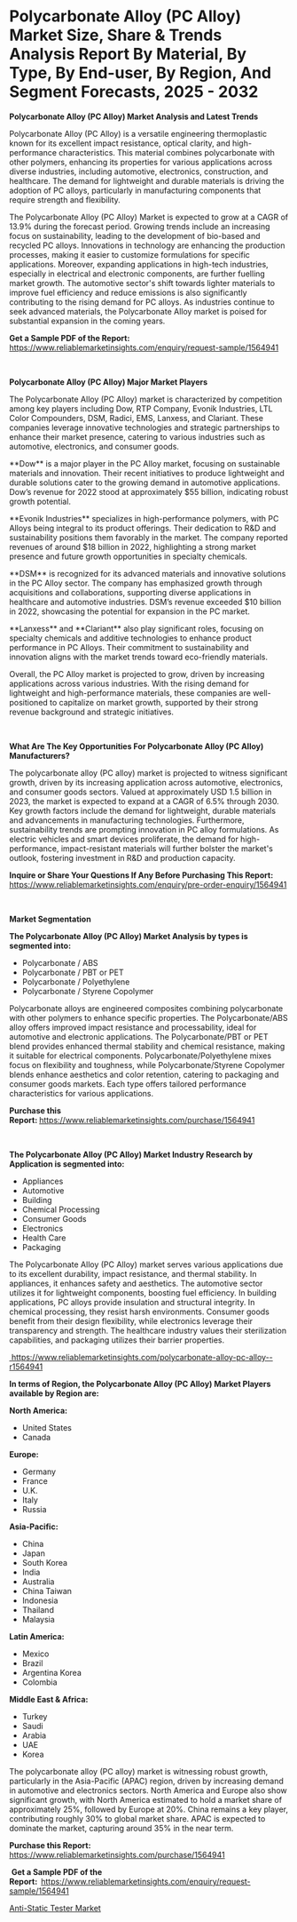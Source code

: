 <p><h1>Polycarbonate Alloy (PC Alloy) Market Size, Share & Trends Analysis Report By Material, By Type, By End-user, By Region, And Segment Forecasts, 2025 - 2032</h1></p><p><strong>Polycarbonate Alloy (PC Alloy) Market Analysis and Latest Trends</strong></p>
<p><p>Polycarbonate Alloy (PC Alloy) is a versatile engineering thermoplastic known for its excellent impact resistance, optical clarity, and high-performance characteristics. This material combines polycarbonate with other polymers, enhancing its properties for various applications across diverse industries, including automotive, electronics, construction, and healthcare. The demand for lightweight and durable materials is driving the adoption of PC alloys, particularly in manufacturing components that require strength and flexibility.</p><p>The Polycarbonate Alloy (PC Alloy) Market is expected to grow at a CAGR of 13.9% during the forecast period. Growing trends include an increasing focus on sustainability, leading to the development of bio-based and recycled PC alloys. Innovations in technology are enhancing the production processes, making it easier to customize formulations for specific applications. Moreover, expanding applications in high-tech industries, especially in electrical and electronic components, are further fuelling market growth. The automotive sector's shift towards lighter materials to improve fuel efficiency and reduce emissions is also significantly contributing to the rising demand for PC alloys. As industries continue to seek advanced materials, the Polycarbonate Alloy market is poised for substantial expansion in the coming years.</p></p>
<p><strong>Get a Sample PDF of the Report:&nbsp;</strong> <a href="https://www.reliablemarketinsights.com/enquiry/request-sample/1564941?utm_campaign=2667&utm_medium=2&utm_source=Github&utm_content=ia&utm_term=28022025&utm_id=polycarbonate-alloy-pc-alloy">https://www.reliablemarketinsights.com/enquiry/request-sample/1564941</a></p>
<p>&nbsp;</p>
<p><strong>Polycarbonate Alloy (PC Alloy) Major Market Players</strong></p>
<p><p>The Polycarbonate Alloy (PC Alloy) market is characterized by competition among key players including Dow, RTP Company, Evonik Industries, LTL Color Compounders, DSM, Radici, EMS, Lanxess, and Clariant. These companies leverage innovative technologies and strategic partnerships to enhance their market presence, catering to various industries such as automotive, electronics, and consumer goods.</p><p>**Dow** is a major player in the PC Alloy market, focusing on sustainable materials and innovation. Their recent initiatives to produce lightweight and durable solutions cater to the growing demand in automotive applications. Dow’s revenue for 2022 stood at approximately $55 billion, indicating robust growth potential.</p><p>**Evonik Industries** specializes in high-performance polymers, with PC Alloys being integral to its product offerings. Their dedication to R&D and sustainability positions them favorably in the market. The company reported revenues of around $18 billion in 2022, highlighting a strong market presence and future growth opportunities in specialty chemicals.</p><p>**DSM** is recognized for its advanced materials and innovative solutions in the PC Alloy sector. The company has emphasized growth through acquisitions and collaborations, supporting diverse applications in healthcare and automotive industries. DSM’s revenue exceeded $10 billion in 2022, showcasing the potential for expansion in the PC market.</p><p>**Lanxess** and **Clariant** also play significant roles, focusing on specialty chemicals and additive technologies to enhance product performance in PC Alloys. Their commitment to sustainability and innovation aligns with the market trends toward eco-friendly materials.</p><p>Overall, the PC Alloy market is projected to grow, driven by increasing applications across various industries. With the rising demand for lightweight and high-performance materials, these companies are well-positioned to capitalize on market growth, supported by their strong revenue background and strategic initiatives.</p></p>
<p>&nbsp;</p>
<p><strong>What Are The Key Opportunities For Polycarbonate Alloy (PC Alloy) Manufacturers?</strong></p>
<p><p>The polycarbonate alloy (PC alloy) market is projected to witness significant growth, driven by its increasing application across automotive, electronics, and consumer goods sectors. Valued at approximately USD 1.5 billion in 2023, the market is expected to expand at a CAGR of 6.5% through 2030. Key growth factors include the demand for lightweight, durable materials and advancements in manufacturing technologies. Furthermore, sustainability trends are prompting innovation in PC alloy formulations. As electric vehicles and smart devices proliferate, the demand for high-performance, impact-resistant materials will further bolster the market's outlook, fostering investment in R&D and production capacity.</p></p>
<p><strong>Inquire or Share Your Questions If Any Before Purchasing This Report:</strong> <a href="https://www.reliablemarketinsights.com/enquiry/pre-order-enquiry/1564941?utm_campaign=2667&utm_medium=2&utm_source=Github&utm_content=ia&utm_term=28022025&utm_id=polycarbonate-alloy-pc-alloy">https://www.reliablemarketinsights.com/enquiry/pre-order-enquiry/1564941</a></p>
<p>&nbsp;</p>
<p><strong>Market Segmentation</strong></p>
<p><strong>The Polycarbonate Alloy (PC Alloy) Market Analysis by types is segmented into:</strong></p>
<p><ul><li>Polycarbonate / ABS</li><li>Polycarbonate / PBT or PET</li><li>Polycarbonate / Polyethylene</li><li>Polycarbonate / Styrene Copolymer</li></ul></p>
<p><p>Polycarbonate alloys are engineered composites combining polycarbonate with other polymers to enhance specific properties. The Polycarbonate/ABS alloy offers improved impact resistance and processability, ideal for automotive and electronic applications. The Polycarbonate/PBT or PET blend provides enhanced thermal stability and chemical resistance, making it suitable for electrical components. Polycarbonate/Polyethylene mixes focus on flexibility and toughness, while Polycarbonate/Styrene Copolymer blends enhance aesthetics and color retention, catering to packaging and consumer goods markets. Each type offers tailored performance characteristics for various applications.</p></p>
<p><strong>Purchase this Report:&nbsp;</strong><a href="https://www.reliablemarketinsights.com/purchase/1564941?utm_campaign=2667&utm_medium=2&utm_source=Github&utm_content=ia&utm_term=28022025&utm_id=polycarbonate-alloy-pc-alloy">https://www.reliablemarketinsights.com/purchase/1564941</a></p>
<p>&nbsp;</p>
<p><strong>The Polycarbonate Alloy (PC Alloy) Market Industry Research by Application is segmented into:</strong></p>
<p><ul><li>Appliances</li><li>Automotive</li><li>Building</li><li>Chemical Processing</li><li>Consumer Goods</li><li>Electronics</li><li>Health Care</li><li>Packaging</li></ul></p>
<p><p>The Polycarbonate Alloy (PC Alloy) market serves various applications due to its excellent durability, impact resistance, and thermal stability. In appliances, it enhances safety and aesthetics. The automotive sector utilizes it for lightweight components, boosting fuel efficiency. In building applications, PC alloys provide insulation and structural integrity. In chemical processing, they resist harsh environments. Consumer goods benefit from their design flexibility, while electronics leverage their transparency and strength. The healthcare industry values their sterilization capabilities, and packaging utilizes their barrier properties.</p></p>
<p><a href="https://www.reliablemarketinsights.com/polycarbonate-alloy-pc-alloy--r1564941?utm_campaign=2667&utm_medium=2&utm_source=Github&utm_content=ia&utm_term=28022025&utm_id=polycarbonate-alloy-pc-alloy">&nbsp;https://www.reliablemarketinsights.com/polycarbonate-alloy-pc-alloy--r1564941</a></p>
<p><strong>In terms of Region, the Polycarbonate Alloy (PC Alloy) Market Players available by Region are:</strong></p>
<p>
    <p> <strong> North America: </strong>
        <ul>
            <li>United States</li>
            <li>Canada</li>
        </ul>
        </p> 
    <p> <strong> Europe: </strong>
        <ul>
            <li>Germany</li>
            <li>France</li>
            <li>U.K.</li>
            <li>Italy</li>
            <li>Russia</li>
        </ul>
        </p> 
    <p> <strong> Asia-Pacific: </strong>
        <ul>
            <li>China</li>
            <li>Japan</li>
            <li>South Korea</li>
            <li>India</li>
            <li>Australia</li>
            <li>China Taiwan</li>
            <li>Indonesia</li>
            <li>Thailand</li>
            <li>Malaysia</li>
        </ul>
        </p> 
    <p> <strong> Latin America: </strong>
        <ul>
            <li>Mexico</li>
            <li>Brazil</li>
            <li>Argentina Korea</li>
            <li>Colombia</li>
        </ul>
        </p> 
    <p> <strong> Middle East & Africa: </strong>
        <ul>
            <li>Turkey</li>
            <li>Saudi</li>
            <li>Arabia</li>
            <li>UAE</li>
            <li>Korea</li>
        </ul>
    </p>
    </p>
<p><p>The polycarbonate alloy (PC alloy) market is witnessing robust growth, particularly in the Asia-Pacific (APAC) region, driven by increasing demand in automotive and electronics sectors. North America and Europe also show significant growth, with North America estimated to hold a market share of approximately 25%, followed by Europe at 20%. China remains a key player, contributing roughly 30% to global market share. APAC is expected to dominate the market, capturing around 35% in the near term.</p></p>
<p><strong>Purchase this Report: </strong><a href="https://www.reliablemarketinsights.com/purchase/1564941?utm_campaign=2667&utm_medium=2&utm_source=Github&utm_content=ia&utm_term=28022025&utm_id=polycarbonate-alloy-pc-alloy">https://www.reliablemarketinsights.com/purchase/1564941</a></p>
<p>&nbsp;<strong>Get a Sample PDF of the Report:&nbsp;&nbsp;</strong><a href="https://www.reliablemarketinsights.com/enquiry/request-sample/1564941?utm_campaign=2667&utm_medium=2&utm_source=Github&utm_content=ia&utm_term=28022025&utm_id=polycarbonate-alloy-pc-alloy">https://www.reliablemarketinsights.com/enquiry/request-sample/1564941</a></p>
<p><strong></strong></p>
<p><p><a href="https://github.com/suleimannichelle7/Market-Research-Report-List-1/blob/main/anti-static-tester-market.md?utm_campaign=2667&utm_medium=2&utm_source=Github&utm_content=ia&utm_term=28022025&utm_id=polycarbonate-alloy-pc-alloy">Anti-Static Tester Market</a></p></p>